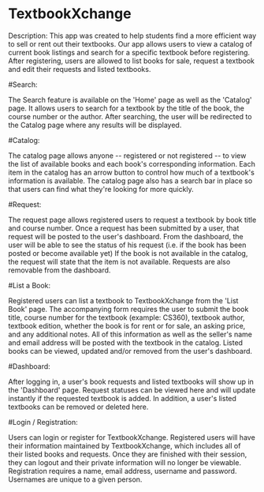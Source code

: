 # TextbookXchange

Description:
This app was created to help students find a more efficient way to sell or rent out their textbooks. Our app allows users to view a catalog of current book listings and search for a specific textbook before registering. After registering, users are allowed to list books for sale, request a textbook and edit their requests and listed textbooks. 

#Search:

The Search feature is available on the 'Home' page as well as the 'Catalog' page. It allows users to search for a textbook by the title of the book, the course number or the author. After searching, the user will be redirected to the Catalog page where any results will be displayed. 

#Catalog:

The catalog page allows anyone -- registered or not registered -- to view the list of available books and each book's corresponding information. Each item in the catalog has an arrow button to control how much of a textbook's information is available. The catalog page also has a search bar in place so that users can find what they're looking for more quickly. 

#Request:

The request page allows registered users to request a textbook by book title and course number. Once a request has been submitted by a user, that request will be posted to the user's dashboard. From the dashboard, the user will be able to see the status of his request (i.e. if the book has been posted or become available yet) If the book is not available in the catalog, the request will state that the item is not available. Requests are also removable from the dashboard.

#List a Book:

Registered users can list a textbook to TextbookXchange from the 'List Book' page. The accompanying form requires the user to submit the book title, course number for the textbook (example: CS360), textbook author, textbook edition, whether the book is for rent or for sale, an asking price, and any additional notes. All of this information as well as the seller's name and email address will be posted with the textbook in the catalog. Listed books can be viewed, updated and/or removed from the user's dashboard.

#Dashboard:

After logging in, a user's book requests and listed textbooks will show up in the 'Dashboard' page. Request statuses can be viewed here and will update instantly if the requested textbook is added. In addition, a user's listed textbooks can be removed or deleted here.

#Login / Registration:

Users can login or register for TextbookXchange. Registered users will have their information maintained by TextbookXchange, which includes all of their listed books and requests. Once they are finished with their session, they can logout and their private information will no longer be viewable. Registration requires a name, email address, username and password. Usernames are unique to a given person.
